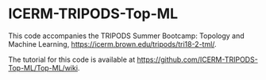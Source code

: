 # ICERM-TRIPODS-Top-ML
This code accompanies the TRIPODS Summer Bootcamp: Topology and Machine Learning, https://icerm.brown.edu/tripods/tri18-2-tml/.

The tutorial for this code is available at https://github.com/ICERM-TRIPODS-Top-ML/Top-ML/wiki.
